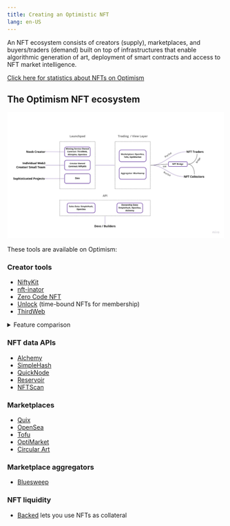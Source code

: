 ```yaml
---
title: Creating an Optimistic NFT
lang: en-US
---
```


An NFT ecosystem consists of creators (supply), marketplaces, and buyers/traders (demand) built on top of infrastructures that enable algorithmic generation of art, deployment of smart contracts and access to NFT market intelligence.

[Click here for statistics about NFTs on Optimism](https://dune.com/oplabspbc/optimism-nft-secondary-marketplaces)

## The Optimism NFT ecosystem

![The Optimism NFT ecosystem](../../assets/docs/guides/nft/OP-NFT-Ecosystem.jpg)

These tools are available on Optimism:

### Creator tools

- [NiftyKit](https://niftykit.com/)
- [nft-inator](https://nft-inator.com/)
- [Zero Code NFT](https://www.zerocodenft.com/)
- [Unlock](https://unlock-protocol.com/) (time-bound NFTs for membership)
- [ThirdWeb](https://thirdweb.com/)

<details>
<summary>
Feature comparison
</summary>

::: tip This comparison may be out of date

It is accurate, as far as we know, when written (early January 2023), but new features are implemented all the time.

:::

|                   | NiftyKit | NFT-Inator | Mintplex | Zero Code NFT | ThirdWeb |
| ----------------- | --- | --- | --- | --- | --- |
| Multi-chain       | 3 | 5 | 6 | 11 | 7 (Flow coming soon) |
| Generator         | ❌ | ✅ | ❌ | ❌ | ❌ |
| ERC-20   support  | ❌ | ❌ | ✅ | ✅ | ✅ |
| ERC-721A support  | ✅ | ✅ | ✅ | ✅ | ✅ |
| ERC-1155 support  | ❌ | ❌ | ✅ | ❌ | ✅ |
| DAO support       | ❌ | ❌ | ❌ | ✅ | ✅ |
| No Code deployment| ✅ | ✅ | ✅ | ✅ | ❌ |
| Pricing / Fee     | [Flat membership fee plus 2.5%-10% of the sales](https://app.niftykit.com/buy/passes) | 2% commission on primary sales | Paywall for premium features | Test for free, $499 for OpenSea setup | Currently zero |
| Image Hosting | [NFT storage](https://nft.storage/) / [Pinata](https://www.pinata.cloud/) | [NFT storage](https://nft.storage/) / [Pinata](https://www.pinata.cloud/) | Up to creators. Recommend [Pinata](https://www.pinata.cloud/) | [IPFS](https://ipfs.tech/) | [IPFS](https://ipfs.tech/). [Arweave](https://www.arweave.org/) and [Filecoin](https://filecoin.io/) coming soon |

</details>

### NFT data APIs

- [Alchemy](https://docs.alchemy.com/reference/nft-api-quickstart)
- [SimpleHash](https://simplehash.com/)
- [QuickNode](https://www.quicknode.com/nft-api)
- [Reservoir](https://docs.reservoir.tools/reference/optimism)
- [NFTScan](https://docs.nftscan.com/reference/evm/get-nfts-by-account)

### Marketplaces

- [Quix](https://qx.app/)
- [OpenSea](https://opensea.io/rankings?chain=optimism)
- [Tofu](https://tofunft.com/optimism)
- [OptiMarket](https://optimarket.io/)
- [Circular Art](https://www.circularart.xyz/)

### Marketplace aggregators

- [Bluesweep](https://www.bluesweep.xyz/)

### NFT liquidity 

- [Backed](https://www.withbacked.xyz/network/optimism) lets you use NFTs as collateral


